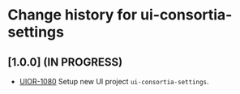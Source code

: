 # Change history for ui-consortia-settings

## [1.0.0] (IN PROGRESS)

* [UIOR-1080](https://issues.folio.org/browse/UIOR-1080) Setup new UI project `ui-consortia-settings`.
